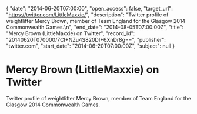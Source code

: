 {
  "date": "2014-06-20T07:00:00", 
  "open_access": false, 
  "target_url": "https://twitter.com/LittleMaxxie/", 
  "description": "Twitter profile of weightlifter Mercy Brown, member of Team England for the Glasgow 2014 Commonwealth Games.\n", 
  "end_date": "2014-08-05T07:00:00Z", 
  "title": "Mercy Brown (LittleMaxxie) on Twitter", 
  "record_id": "20140620T070000/7CI+NZu4S820DI+6XnDr8g==", 
  "publisher": "twitter.com", 
  "start_date": "2014-06-20T07:00:00Z", 
  "subject": null
}

# Mercy Brown (LittleMaxxie) on Twitter

Twitter profile of weightlifter Mercy Brown, member of Team England for the Glasgow 2014 Commonwealth Games.
